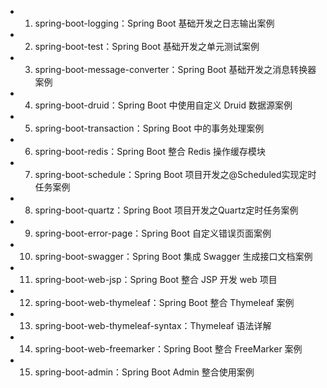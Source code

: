
- 1. spring-boot-logging：Spring Boot 基础开发之日志输出案例
- 2. spring-boot-test：Spring Boot 基础开发之单元测试案例
- 3. spring-boot-message-converter：Spring Boot 基础开发之消息转换器案例
- 4. spring-boot-druid：Spring Boot 中使用自定义 Druid 数据源案例
- 5. spring-boot-transaction：Spring Boot 中的事务处理案例
- 6. spring-boot-redis：Spring Boot 整合 Redis 操作缓存模块
- 7. spring-boot-schedule：Spring Boot 项目开发之@Scheduled实现定时任务案例
- 8. spring-boot-quartz：Spring Boot 项目开发之Quartz定时任务案例
- 9. spring-boot-error-page：Spring Boot 自定义错误页面案例
- 10. spring-boot-swagger：Spring Boot 集成 Swagger 生成接口文档案例
- 11. spring-boot-web-jsp：Spring Boot 整合 JSP 开发 web 项目
- 12. spring-boot-web-thymeleaf：Spring Boot 整合 Thymeleaf 案例
- 13. spring-boot-web-thymeleaf-syntax：Thymeleaf 语法详解
- 14. spring-boot-web-freemarker：Spring Boot 整合 FreeMarker 案例
- 15. spring-boot-admin：Spring Boot Admin 整合使用案例